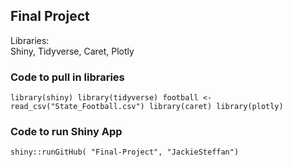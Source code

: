 ## Final Project

Libraries:  
Shiny, Tidyverse, Caret, Plotly

### Code to pull in libraries
  
`library(shiny)
library(tidyverse)
football <- read_csv("State_Football.csv")
library(caret)
library(plotly)`

### Code to run Shiny App
  
`shiny::runGitHub( "Final-Project", "JackieSteffan")`
